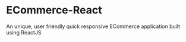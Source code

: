 # ECommerce-React
An unique, user friendly quick responsive ECommerce application built using ReactJS
